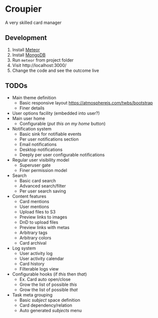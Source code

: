 # Croupier
A very skilled card manager

## Development

1. Install [Meteor](https://www.meteor.com/install)
2. Install [MongoDB](https://www.mongodb.org/)
3. Run `meteor` from project folder
4. Visit http://localhost:3000/
5. Change the code and see the outcome live

## TODOs

* Main theme definition
  * Basic responsive layout https://atmospherejs.com/twbs/bootstrap
  * Finer details
* User options facility (embedded into user?)
* Main user home
  * Configurable (_put this on my home_ button)
* Notification system
  * Basic sink for notifiable events
  * Per user notifications section
  * Email notifications
  * Desktop notifications
  * Deeply per user configurable notifications
* Regular user visibility model
  * Superuser gate
  * Finer permission model
* Search
  * Basic card search
  * Advanced search/filter
  * Per user search saving
* Content features
  * Card mentions
  * User mentions
  * Upload files to S3
  * Preview links to images
  * DnD to upload files
  * Preview links with metas
  * Arbitrary tags
  * Arbitrary colors
  * Card archival
* Log system
  * User activity log
  * User activity calendar
  * Card history
  * Filterable logs view
* Configurable hooks (if _this_ then _that_)
  * Ex. Card auto open/close
  * Grow the list of possible _this_
  * Grow the list of possible _that_
* Task meta grouping
  * Basic _subject_ space definition
  * Card dependency/relation
  * Auto generated _subjects_ menu
